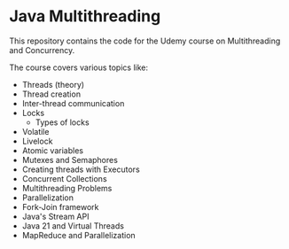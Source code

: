 # Java Multithreading

This repository contains the code for the Udemy course
on Multithreading and Concurrency.

The course covers various topics like:
- Threads (theory)
- Thread creation
- Inter-thread communication
- Locks
  - Types of locks
- Volatile
- Livelock
- Atomic variables
- Mutexes and Semaphores
- Creating threads with Executors
- Concurrent Collections
- Multithreading Problems
- Parallelization
- Fork-Join framework
- Java's Stream API
- Java 21 and Virtual Threads
- MapReduce and Parallelization
